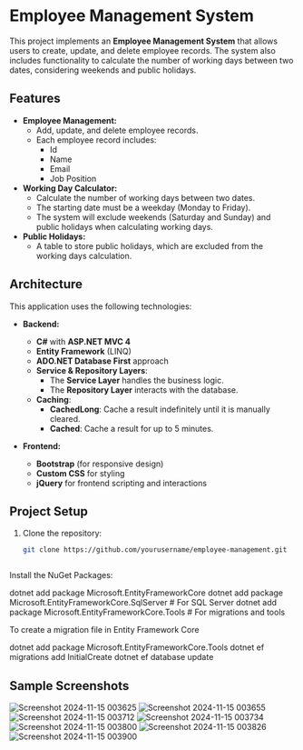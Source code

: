 # Employee Management System

This project implements an **Employee Management System** that allows users to create, update, and delete employee records. The system also includes functionality to calculate the number of working days between two dates, considering weekends and public holidays.

## Features
- **Employee Management:**
  - Add, update, and delete employee records.
  - Each employee record includes:
    - Id
    - Name
    - Email
    - Job Position
- **Working Day Calculator:**
  - Calculate the number of working days between two dates.
  - The starting date must be a weekday (Monday to Friday).
  - The system will exclude weekends (Saturday and Sunday) and public holidays when calculating working days.
- **Public Holidays:**
  - A table to store public holidays, which are excluded from the working days calculation.

## Architecture
This application uses the following technologies:

- **Backend:**
  - **C#** with **ASP.NET MVC 4**
  - **Entity Framework** (LINQ)
  - **ADO.NET Database First** approach
  - **Service & Repository Layers**:
    - The **Service Layer** handles the business logic.
    - The **Repository Layer** interacts with the database.
  - **Caching**:
    - **CachedLong**: Cache a result indefinitely until it is manually cleared.
    - **Cached**: Cache a result for up to 5 minutes.

- **Frontend:**
  - **Bootstrap** (for responsive design)
  - **Custom CSS** for styling
  - **jQuery** for frontend scripting and interactions

## Project Setup

1. Clone the repository:
   ```bash
   git clone https://github.com/yourusername/employee-management.git



Install the NuGet Packages:

dotnet add package Microsoft.EntityFrameworkCore
dotnet add package Microsoft.EntityFrameworkCore.SqlServer  # For SQL Server
dotnet add package Microsoft.EntityFrameworkCore.Tools    # For migrations and tools


To create a migration file in Entity Framework Core

dotnet add package Microsoft.EntityFrameworkCore.Tools
dotnet ef migrations add InitialCreate
dotnet ef database update


## Sample Screenshots

![Screenshot 2024-11-15 003625](https://github.com/user-attachments/assets/c2853d17-abbc-4e05-8faf-1d5093d54f35)
![Screenshot 2024-11-15 003655](https://github.com/user-attachments/assets/bc96f429-b925-4c5f-a42a-76d412cd8e18)
![Screenshot 2024-11-15 003712](https://github.com/user-attachments/assets/5992e288-eadb-4812-9122-15ac42668215)
![Screenshot 2024-11-15 003734](https://github.com/user-attachments/assets/508e0938-7a2f-4197-99ef-bfd6bf413917)
![Screenshot 2024-11-15 003800](https://github.com/user-attachments/assets/49ed6f47-eaab-450f-91f3-b7746543b97a)
![Screenshot 2024-11-15 003826](https://github.com/user-attachments/assets/b79bf7e5-4558-4fed-8b24-effbac0c42e3)
![Screenshot 2024-11-15 003900](https://github.com/user-attachments/assets/eda27946-8acd-4d5e-bac1-5439f3442fdd)






